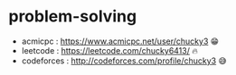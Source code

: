 ﻿# problem-solving
- acmicpc : https://www.acmicpc.net/user/chucky3 😁
- leetcode : https://leetcode.com/chucky6413/ 🔥
- codeforces : http://codeforces.com/profile/chucky3 😅
